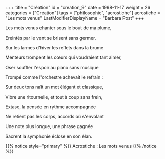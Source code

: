 +++
title = "Création"
id = "creation_9"
date = 1998-11-17
weight = 26
categories = ["Création"]
tags = ["philosophie", "acrostiche"]
acrostiche = "Les mots venus"
LastModifierDisplayName = "Barbara Post"
+++

Les mots venus chanter sous le bout de ma plume,

Ereintés par le vent se brisent sans germer.

Sur les larmes d'hiver les reflets dans la brume

Menteurs trompent les cœurs qui voudraient tant aimer,

Oser souffler l'espoir au piano sans musique

Trompé comme l'orchestre achevait le refrain :

Sur deux tons naît un mot élégant et classique,

Vibre une ritournelle, et tout à coup sans frein,

Extase, la pensée en rythme accompagnée

Ne retient pas les corps, accords où s'envolant

Une note plus longue, une phrase gagnée

Sacrent la symphonie éclose en son élan.

{{% notice style="primary" %}}
Acrostiche : Les mots venus
{{% /notice %}}
